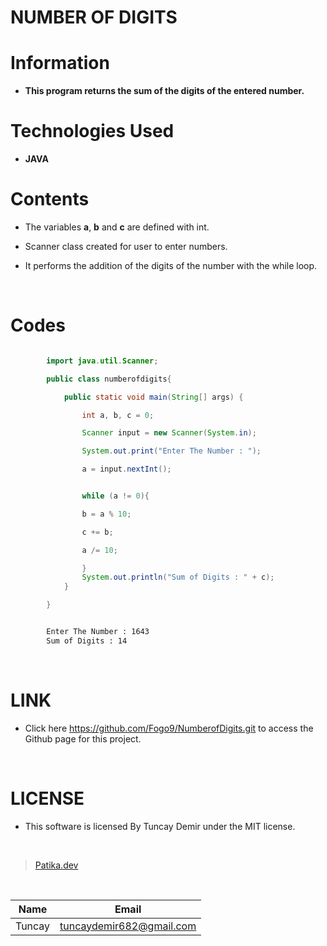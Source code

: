 # **NUMBER OF DIGITS**

# Information

* **This program returns the sum of the digits of the entered number.**

# Technologies Used

* **JAVA**

# Contents

* The variables **a**, **b** and **c** are defined with int.

* Scanner class created for user to enter numbers.

* It performs the addition of the digits of the number with the while loop.

<br />

# Codes

```Java

        import java.util.Scanner;

        public class numberofdigits{

            public static void main(String[] args) {

                int a, b, c = 0;

                Scanner input = new Scanner(System.in);

                System.out.print("Enter The Number : ");

                a = input.nextInt();


```

```Java

                while (a != 0){

                b = a % 10;

                c += b;

                a /= 10;

                }
                System.out.println("Sum of Digits : " + c);
            }

        }

```

```bash

        Enter The Number : 1643
        Sum of Digits : 14

```

<br />

# LINK

* Click here https://github.com/Fogo9/NumberofDigits.git to access the Github page for this project.

<br />

# LICENSE

* This software is licensed By Tuncay Demir under the MIT license.

<br />

>[Patika.dev](https://app.patika.dev/fogomurphy)

<br/>

| Name |  Email |
| ---- |  ----- |
| Tuncay | tuncaydemir682@gmail.com |

